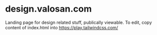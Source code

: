 # design.valosan.com

Landing page for design related stuff, publically viewable. To edit, copy content of index.html into https://play.tailwindcss.com/
